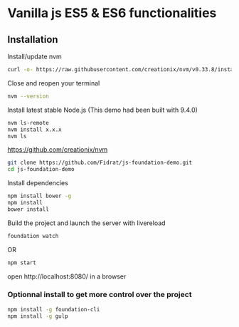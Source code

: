 # Vanilla js ES5 & ES6 functionalities


## Installation

Install/update nvm

```bash
curl -o- https://raw.githubusercontent.com/creationix/nvm/v0.33.8/install.sh | bash
```

Close and reopen your terminal

```bash
nvm --version
```

Install latest stable Node.js (This demo had been built with 9.4.0)

```bash
nvm ls-remote
nvm install x.x.x
nvm ls
```

https://github.com/creationix/nvm

```bash
git clone https://github.com/Fidrat/js-foundation-demo.git
cd js-foundation-demo
```

Install dependencies
```bash
npm install bower -g
npm install
bower install
```

Build the project and launch the server with livereload

```bash
foundation watch
```
OR
```bash
npm start
```

open http://localhost:8080/ in a browser


### Optionnal install to get more control over the project

```bash
npm install -g foundation-cli
npm install -g gulp
```